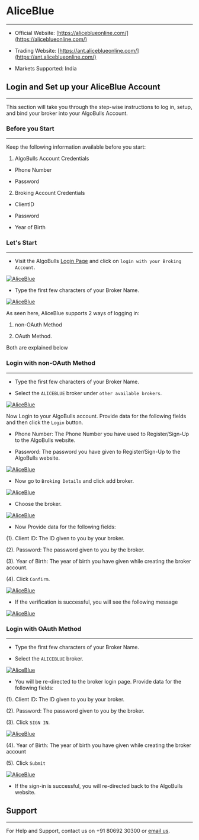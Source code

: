 # AliceBlue
---
* Official Website: [https://aliceblueonline.com/](https://aliceblueonline.com/)

* Trading Website: [https://ant.aliceblueonline.com/](https://ant.aliceblueonline.com/)

* Markets Supported: India

## Login and Set up your AliceBlue Account
---
This section will take you through the step-wise instructions to log in, setup, and bind your broker into your AlgoBulls Account.

### Before you Start
---
Keep the following information available before you start:

1) AlgoBulls Account Credentials

* Phone Number

* Password

2) Broking Account Credentials

* ClientID
      
* Password
      
* Year of Birth

### Let's Start
---
* Visit the AlgoBulls [Login Page](https://app.algobulls.com/user/login) and click on `login with your Broking Account`.

[ ![AliceBlue](imgs/algo_home.png "Click to Enlarge or Ctrl+Click to open in a new Tab") ](imgs/algo_home.png)

* Type the first few characters of your Broker Name.

[ ![AliceBlue](imgs/aliceblue/aliceblue_search.png "Click to Enlarge or Ctrl+Click to open in a new Tab") ](imgs/aliceblue/aliceblue_search.png)

As seen here, AliceBlue supports 2 ways of logging in:

1. non-OAuth Method 

2. OAuth Method.
     
Both are explained below

### Login with non-OAuth Method
---
* Type the first few characters of your Broker Name.

* Select the `ALICEBLUE` broker under `other available brokers`.

[ ![AliceBlue](imgs/aliceblue/aliceblue_login_nonoauth.png "Click to Enlarge or Ctrl+Click to open in a new Tab") ](imgs/aliceblue/aliceblue_login_nonoauth.png)

Now Login to your AlgoBulls account. Provide data for the following fields and then click the `Login` button.

* Phone Number: The Phone Number you have used to Register/Sign-Up to the AlgoBulls website.

* Password: The password you have given to Register/Sign-Up to the AlgoBulls website.

[ ![AliceBlue](imgs/sign-in-2.png "Click to Enlarge or Ctrl+Click to open in a new Tab") ](imgs/sign-in-2.png)

* Now go to `Broking Details` and click add broker.

[ ![AliceBlue](imgs/brokingdetails.png "Click to Enlarge or Ctrl+Click to open in a new Tab") ](imgs/brokingdetails.png)

* Choose the broker. 

[ ![AliceBlue](imgs/aliceblue/aliceblue_selectbroker.png "Click to Enlarge or Ctrl+Click to open in a new Tab") ](imgs/aliceblue/aliceblue_selectbroker.png)

* Now Provide data for the following fields:

(1). Client ID: The ID given to you by your broker.

(2). Password: The password given to you by the broker.

(3). Year of Birth: The year of birth you have given while creating the broker account.

(4). Click `Confirm`.

[ ![AliceBlue](imgs/aliceblue/aliceblue_credentials.png "Click to Enlarge or Ctrl+Click to open in a new Tab") ](imgs/aliceblue/aliceblue_credentials.png)

* If the verification is successful, you will see the following message

[ ![AliceBlue](imgs/success_login.png "Click to Enlarge or Ctrl+Click to open in a new Tab") ](imgs/success_login.png)

### Login with OAuth Method
---
* Type the first few characters of your Broker Name.

* Select the `ALICEBLUE` broker.

[ ![AliceBlue](imgs/aliceblue/aliceblue_login_oauth.png "Click to Enlarge or Ctrl+Click to open in a new Tab") ](imgs/aliceblue/aliceblue_login_oauth.png)

* You will be re-directed to the broker login page. Provide data for the following fields:

(1). Client ID: The ID given to you by your broker.

(2). Password: The password given to you by the broker.

(3). Click `SIGN IN`.

[ ![AliceBlue](imgs/aliceblue/aliceblue_2_oauth.png "Click to Enlarge or Ctrl+Click to open in a new Tab") ](imgs/aliceblue/aliceblue_2_oauth.png)

(4). Year of Birth: The year of birth you have given while creating the broker account

(5). Click `Submit`

[ ![AliceBlue](imgs/aliceblue/aliceblue_3_oauth.png "Click to Enlarge or Ctrl+Click to open in a new Tab") ](imgs/aliceblue/aliceblue_3_oauth.png)

* If the sign-in is successful, you will re-directed back to the AlgoBulls website.

## Support
---
For Help and Support, contact us on +91 80692 30300 or [email us](mailto:support@algobulls.com).
